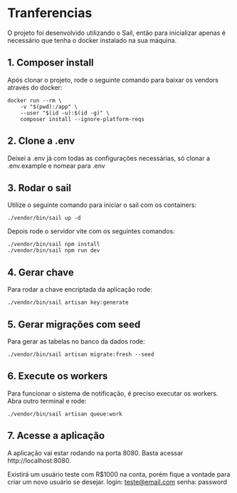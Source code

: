 # Tranferencias

O projeto foi desenvolvido utilizando o Sail, então para inicializar apenas é necessário que tenha o docker instalado na sua máquina.

## 1. Composer install

Após clonar o projeto, rode o seguinte comando para baixar os vendors através do docker:

```
docker run --rm \
    -v "$(pwd):/app" \
    --user "$(id -u):$(id -g)" \
    composer install --ignore-platform-reqs
```

## 2. Clone a .env

Deixei a .env já com todas as configurações necessárias, só clonar a .env.example e nomear para .env

## 3. Rodar o sail

Utilize o seguinte comando para iniciar o sail com os containers:

```
./vendor/bin/sail up -d
```

Depois rode o servidor vite com os seguintes comandos:

```
./vendor/bin/sail npm install
./vendor/bin/sail npm run dev
```

## 4. Gerar chave

Para rodar a chave encriptada da aplicação rode:

```
./vendor/bin/sail artisan key:generate
```

## 5. Gerar migrações com seed

Para gerar as tabelas no banco da dados rode:

```
./vendor/bin/sail artisan migrate:fresh --seed
```

## 6. Execute os workers

Para funcionar o sistema de notificação, é preciso executar os workers.
Abra outro terminal e rode:
```
./vendor/bin/sail artisan queue:work
```

## 7. Acesse a aplicação

A aplicação vai estar rodando na porta 8080. Basta acessar http://localhost:8080.

Existirá um usuário teste com R$1000 na conta, porém fique a vontade para criar um novo usuário se desejar.
login: teste@email.com
senha: password
